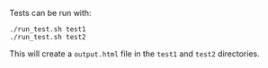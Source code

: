 Tests can be run with:

```console
./run_test.sh test1
./run_test.sh test2
```

This will create a `output.html` file in the `test1` and `test2` directories.

